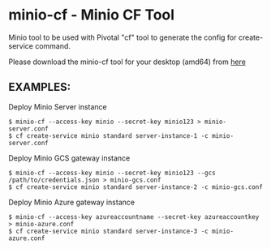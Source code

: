 minio-cf - Minio CF Tool
========================

Minio tool to be used with Pivotal "cf" tool to generate the config for create-service command.

Please download the minio-cf tool for your desktop (amd64) from [here](https://github.com/minio/minio-cf/releases)

EXAMPLES:
--------
Deploy Minio Server instance
```
$ minio-cf --access-key minio --secret-key minio123 > minio-server.conf
$ cf create-service minio standard server-instance-1 -c minio-server.conf
```

Deploy Minio GCS gateway instance
```
$ minio-cf --access-key minio --secret-key minio123 --gcs /path/to/credentials.json > minio-gcs.conf
$ cf create-service minio standard server-instance-2 -c minio-gcs.conf
```

Deploy Minio Azure gateway instance
```
$ minio-cf --access-key azureaccountname --secret-key azureaccountkey > minio-azure.conf
$ cf create-service minio standard server-instance-3 -c minio-azure.conf
```
